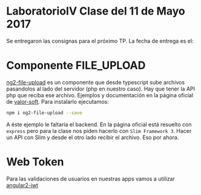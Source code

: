 # LaboratorioIV Clase del 11 de Mayo 2017

Se entregaron las consignas para el próximo TP.
La fecha de entrega es el:


# Componente FILE_UPLOAD
[ng2-file-upload](https://github.com/valor-software/ng2-file-upload) es un componente que desde typescript sube archivos pasandolos al lado del servidor (php en nuestro caso). Hay que tener la API php que reciba ese archivo.
Ejemplos y documentación en la página oficial de [valor-soft](http://valor-software.com/ng2-file-upload/).
Para instalarlo ejecutamos:
```sh
npm i ng2-file-upload --save
```

A éste ejemplo le faltaría el backend. En la página oficial está resuelto con `express` pero para la clase nos piden hacerlo con `Slim Framework 3`.
Hacer un API con Slim y desde el otro lado recibir el archivo. Eso por ahora.

# Web Token
Para las validaciones de usuarios en nuestras apps vamos a utilizar [angular2-jwt](https://github.com/auth0/angular2-jwt)

